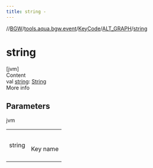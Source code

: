 ```yaml
---
title: string -
---
```

//[BGW](../../../../index.md)/[tools.aqua.bgw.event](../../index.md)/[KeyCode](../index.md)/[ALT_GRAPH](index.md)/[string](string.md)



# string  
[jvm]  
Content  
val [string](string.md): [String](https://kotlinlang.org/api/latest/jvm/stdlib/kotlin/-string/index.html)  
More info  


## Parameters  
  
jvm  
  
| | |
|---|---|
| <a name="tools.aqua.bgw.event/KeyCode.ALT_GRAPH/string/#/PointingToDeclaration/"></a>string| <a name="tools.aqua.bgw.event/KeyCode.ALT_GRAPH/string/#/PointingToDeclaration/"></a><br><br>Key name<br><br>|
  
  



